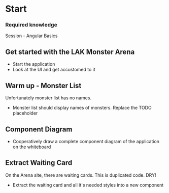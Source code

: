 # Start

### Required knowledge

Session - Angular Basics

## Get started with the LAK Monster Arena

- Start the application
- Look at the UI and get accustomed to it

## Warm up - Monster List

Unfortunately monster list has no names.

- Monster list should display names of monsters. Replace the TODO placeholder

## Component Diagram

- Cooperatively draw a complete component diagram of the application on the whiteboard

## Extract Waiting Card

On the Arena site, there are waiting cards. This is duplicated code. DRY!

- Extract the waiting card and all it's needed styles into a new component
